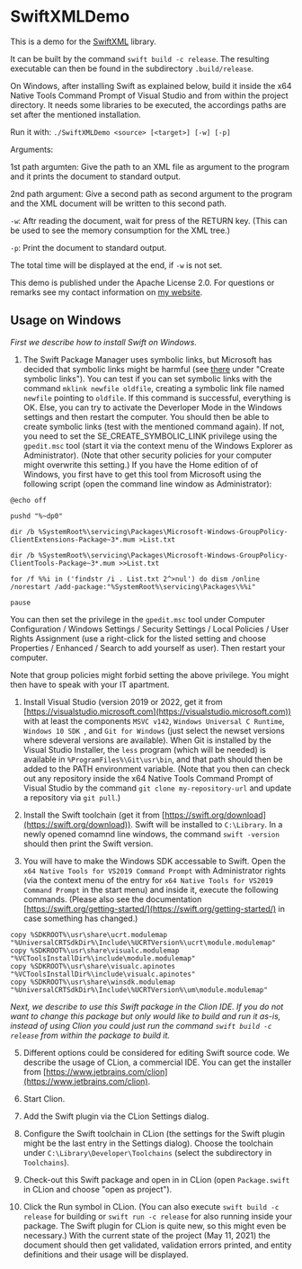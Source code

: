 # SwiftXMLDemo

This is a demo for the [SwiftXML](https://github.com/stefanspringer1/SwiftXML) library.

It can be built by the command `swift build -c release`. The resulting executable can then be found in the subdirectory `.build/release`. 

On Windows, after installing Swift as explained below, build it inside the x64 Native Tools Command Prompt of Visual Studio and from within the project directory. It needs some libraries to be executed, the accordings paths are set after the mentioned installation.

Run it with: `./SwiftXMLDemo <source> [<target>] [-w] [-p]`

Arguments:

1st path argumten: Give the path to an XML file as argument to the program and it prints the document to standard output.

2nd path argument: Give a second path as second argument to the program and the XML document will be written to this second path.

`-w`: Aftr reading the document, wait for press of the RETURN key. (This can be used to see the memory consumption for the XML tree.)

`-p`: Print the document to standard output.

The total time will be displayed at the end, if `-w` is not set.

This demo is published under the Apache License 2.0. For questions or remarks see my contact information on [my website](https://stefanspringer.com).

## Usage on Windows

_First we describe how to install Swift on Windows._

1. The Swift Package Manager uses symbolic links, but Microsoft has decided that symbolic links might be harmful (see [there](https://docs.microsoft.com/en-us/previous-versions/windows/it-pro/windows-vista/cc766301(v=ws.10)) under "Create symbolic links"). You can test if you can set symbolic links with the command `mklink newfile oldfile`, creating a symbolic link file named `newfile` pointing to `oldfile`. If this command is successful, everything is OK. Else, you can try to activate the Deverloper Mode in the Windows settings and then restart the computer. You should then be able to create symbolic links (test with the mentioned command again). If not, you need to set the SE_CREATE_SYMBOLIC_LINK privilege using the `gpedit.msc` tool (start it via the context menu of the Windows Explorer as Administrator). (Note that other security policies for your computer might overwrite this setting.) If you have the Home edition of of Windows, you first have to get this tool from Microsoft using the following script (open the command line window as Administrator):

```Batch
@echo off 

pushd "%~dp0" 

dir /b %SystemRoot%\servicing\Packages\Microsoft-Windows-GroupPolicy-ClientExtensions-Package~3*.mum >List.txt 

dir /b %SystemRoot%\servicing\Packages\Microsoft-Windows-GroupPolicy-ClientTools-Package~3*.mum >>List.txt 

for /f %%i in ('findstr /i . List.txt 2^>nul') do dism /online /norestart /add-package:"%SystemRoot%\servicing\Packages\%%i" 

pause
```

You can then set the privilege in the `gpedit.msc` tool under Computer Configuration / Windows Settings / Security Settings / Local Policies / User Rights Assignment (use a right-click for the listed setting and choose Properties / Enhanced / Search to add yourself as user). Then restart your computer.

Note that group policies might forbid setting the above privilege. You might then have to speak with your IT apartment.

1. Install Visual Studio (version 2019 or 2022, get it from [https://visualstudio.microsoft.com](https://visualstudio.microsoft.com)) with at least the components `MSVC v142`, `Windows Universal C Runtime`, `Windows 10 SDK `, and `Git for Windows` (just select the newset versions where sdeveral versions are available). When Git is installed by the Visual Studio Installer, the `less` program (which will be needed) is available in `%ProgramFiles%\Git\usr\bin`, and that path should then be added to the PATH environment variable. (Note that you then can check out any repository inside the x64 Native Tools Command Prompt of Visual Studio by the command `git clone my-repository-url` and update a repository via `git pull`.)

2. Install the Swift toolchain (get it from [https://swift.org/download](https://swift.org/download)). Swift will be installed to `C:\Library`. In a newly opened comamnd line windows, the command `swift -version` should then print the Swift version.

3. You will have to make the Windows SDK accessable to Swift. Open the `x64 Native Tools for VS2019 Command Prompt` with Administrator rights (via the context menu of the entry for `x64 Native Tools for VS2019 Command Prompt` in the start menu) and inside it, execute the following commands. (Please also see the documentation [https://swift.org/getting-started/](https://swift.org/getting-started/) in case something has changed.)

```batch
copy %SDKROOT%\usr\share\ucrt.modulemap "%UniversalCRTSdkDir%\Include\%UCRTVersion%\ucrt\module.modulemap"
copy %SDKROOT%\usr\share\visualc.modulemap "%VCToolsInstallDir%\include\module.modulemap"
copy %SDKROOT%\usr\share\visualc.apinotes "%VCToolsInstallDir%\include\visualc.apinotes"
copy %SDKROOT%\usr\share\winsdk.modulemap "%UniversalCRTSdkDir%\Include\%UCRTVersion%\um\module.modulemap"
```

_Next, we describe to use this Swift package in the Clion IDE. If you do not want to change this package but only would like to build and run it as-is, instead of using Clion you could just run the command `swift build -c release` from within the package to build it._

5. Different options could be considered for editing Swift source code. We describe the usage of CLion, a commercial IDE. You can get the installer from [https://www.jetbrains.com/clion](https://www.jetbrains.com/clion).

6. Start Clion.

7. Add the Swift plugin via the CLion Settings dialog.

8. Configure the Swift toolchain in CLion (the settings for the Swift plugin might be the last entry in the Settings dialog). Choose the toolchain under `C:\Library\Developer\Toolchains` (select the subdirectory in `Toolchains`).

9. Check-out this Swift package and open in in CLion (open `Package.swift` in CLion and choose "open as project").

10.   Click the Run symbol in CLion. (You can also execute `swift build -c release` for building or `swift run -c release` for also running inside your package. The Swift plugin for CLion is quite new, so this might even be necessary.) With the current state of the project (May 11, 2021) the document should then get validated, validation errors printed, and entity definitions and their usage will be displayed.
